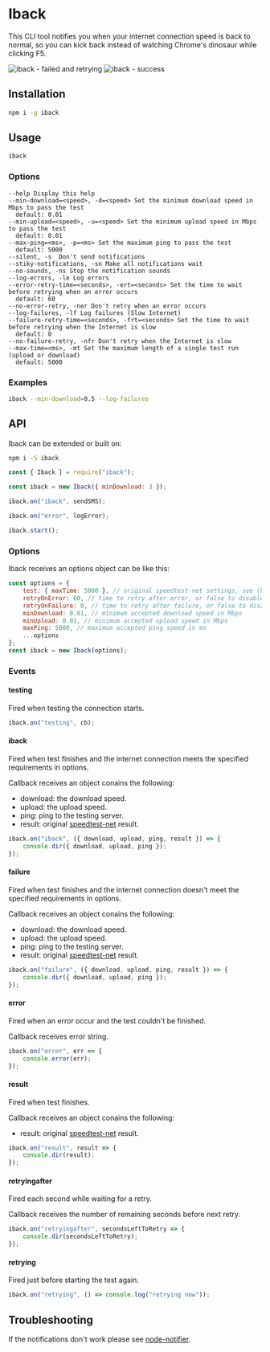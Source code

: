 # Iback

This CLI tool notifies you when your internet connection speed is back to normal, so you can kick back instead of watching Chrome's dinosaur while clicking F5.

![iback - failed and retrying](https://user-images.githubusercontent.com/39221661/41248474-ddffa7c8-6db9-11e8-85f7-0abdda54926a.png)
![iback - success](https://user-images.githubusercontent.com/39221661/41237716-e3c62c44-6d9c-11e8-9e13-2c0740b1503f.png)


## Installation

```sh
npm i -g iback
```

## Usage

```sh
iback
```

### Options

    --help Display this help
    --min-download=<speed>, -d=<speed> Set the minimum download speed in Mbps to pass the test
      default: 0.01
    --min-upload=<speed>, -u=<speed> Set the minimum upload speed in Mbps to pass the test
      default: 0.01
    --max-ping=<ms>, -p=<ms> Set the maximum ping to pass the test
      default: 5000
    --silent, -s  Don't send notifications
    --stiky-notifications, -sn Make all notifications wait
    --no-sounds, -ns Stop the notification sounds
    --log-errors, -le Log errors
    --error-retry-time=<seconds>, -ert=<seconds> Set the time to wait before retrying when an error occurs
      default: 60
    --no-error-retry, -ner Don't retry when an error occurs
    --log-failures, -lf Log failures (Slow Internet)
    --failure-retry-time=<seconds>, -frt=<seconds> Set the time to wait before retrying when the Internet is slow
      default: 0
    --no-failure-retry, -nfr Don't retry when the Internet is slow
    --max-time=<ms>, -mt Set the maximum length of a single test run (upload or download)
      default: 5000

### Examples

```sh
iback --min-download=0.5 --log-failures
```

## API

Iback can be extended or built on:

```sh
npm i -S iback
```

```js
const { Iback } = require("iback");

const iback = new Iback({ minDownload: 3 });

iback.on("iback", sendSMS);

iback.on("error", logError);

iback.start();
```

### Options

Iback receives an options object can be like this:

```js
const options = {
    test: { maxTime: 5000 }, // original speedtest-net settings, see (https://github.com/ddsol/speedtest.net)
    retryOnError: 60, // time to retry after error, or false to disable autoretry on errors
    retryOnFailure: 0, // time to retry after failure, or false to disable autoretry on errors
    minDownload: 0.01, // minimum accepted download speed in Mbps
    minUpload: 0.01, // minimum accepted upload speed in Mbps
    maxPing: 5000, // maximum accepted ping speed in ms
    ...options
};
const iback = new Iback(options);
```

### Events

#### testing

Fired when testing the connection starts.

```js
iback.on("testing", cb);
```

#### iback

Fired when test finishes and the internet connection meets the specified requirements in options.

Callback receives an object conains the following:

-   download: the download speed.
-   upload: the upload speed.
-   ping: ping to the testing server.
-   result: original [speedtest-net](https://github.com/ddsol/speedtest.net) result.

```js
iback.on("iback", ({ download, upload, ping, result }) => {
    console.dir({ download, upload, ping });
});
```

#### failure

Fired when test finishes and the internet connection doesn't meet the specified requirements in options.

Callback receives an object conains the following:

-   download: the download speed.
-   upload: the upload speed.
-   ping: ping to the testing server.
-   result: original [speedtest-net](https://github.com/ddsol/speedtest.net) result.

```js
iback.on("failure", ({ download, upload, ping, result }) => {
    console.dir({ download, upload, ping });
});
```

#### error

Fired when an error occur and the test couldn't be finished.

Callback receives error string.

```js
iback.on("error", err => {
    console.error(err);
});
```

#### result

Fired when test finishes.

Callback receives an object conains the following:

-   result: original [speedtest-net](https://github.com/ddsol/speedtest.net) result.

```js
iback.on("result", result => {
    console.dir(result);
});
```

#### retryingafter

Fired each second while waiting for a retry.

Callback receives the number of remaining seconds before next retry.

```js
iback.on("retryingafter", secondsLeftToRetry => {
    console.dir(secondsLeftToRetry);
});
```

#### retrying

Fired just before starting the test again.

```js
iback.on("retrying", () => console.log("retrying now"));
```

## Troubleshooting

If the notifications don't work please see [node-notifier](https://github.com/mikaelbr/node-notifier).
